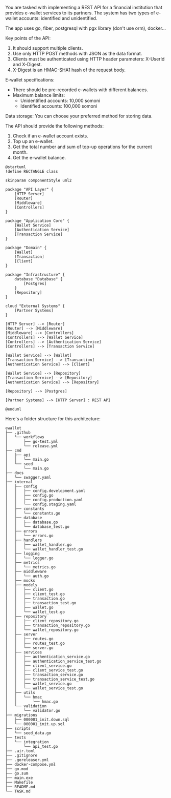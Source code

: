 You are tasked with implementing a REST API for a financial institution that provides e-wallet services to its partners. The system has two types of e-wallet accounts: identified and unidentified.

The app uses go, fiber, postgresql with pgx library (don't use orm), docker...

Key points of the API:

1. It should support multiple clients.
2. Use only HTTP POST methods with JSON as the data format.
3. Clients must be authenticated using HTTP header parameters: X-UserId and X-Digest.
4. X-Digest is an HMAC-SHA1 hash of the request body.

E-wallet specifications:
- There should be pre-recorded e-wallets with different balances.
- Maximum balance limits:
  - Unidentified accounts: 10,000 somoni
  - Identified accounts: 100,000 somoni

Data storage: You can choose your preferred method for storing data.

The API should provide the following methods:

1. Check if an e-wallet account exists.
2. Top up an e-wallet.
3. Get the total number and sum of top-up operations for the current month.
4. Get the e-wallet balance.

```plantuml
@startuml
!define RECTANGLE class

skinparam componentStyle uml2

package "API Layer" {
    [HTTP Server]
    [Router]
    [Middleware]
    [Controllers]
}

package "Application Core" {
    [Wallet Service]
    [Authentication Service]
    [Transaction Service]
}

package "Domain" {
    [Wallet]
    [Transaction]
    [Client]
}

package "Infrastructure" {
    database "Database" {
        [Postgres]
    }
    [Repository]
}

cloud "External Systems" {
    [Partner Systems]
}

[HTTP Server] --> [Router]
[Router] --> [Middleware]
[Middleware] --> [Controllers]
[Controllers] --> [Wallet Service]
[Controllers] --> [Authentication Service]
[Controllers] --> [Transaction Service]

[Wallet Service] --> [Wallet]
[Transaction Service] --> [Transaction]
[Authentication Service] --> [Client]

[Wallet Service] --> [Repository]
[Transaction Service] --> [Repository]
[Authentication Service] --> [Repository]

[Repository] --> [Postgres]

[Partner Systems] --> [HTTP Server] : REST API

@enduml
```

Here's a folder structure for this architecture:

```
ewallet
├── .github
│   └── workflows
│       ├── go-test.yml
│       └── release.yml
├── cmd
│   ├── api
│   │   └── main.go
│   └── seed
│       └── main.go
├── docs
│   └── swagger.yaml
├── internal
│   ├── config
│   │   ├── config.development.yaml
│   │   ├── config.go
│   │   ├── config.production.yaml
│   │   └── config.staging.yaml
│   ├── constants
│   │   └── constants.go
│   ├── database
│   │   ├── database.go
│   │   └── database_test.go
│   ├── errors
│   │   └── errors.go
│   ├── handlers
│   │   ├── wallet_handler.go
│   │   └── wallet_handler_test.go
│   ├── logging
│   │   └── logger.go
│   ├── metrics
│   │   └── metrics.go
│   ├── middleware
│   │   └── auth.go
│   ├── mocks
│   ├── models
│   │   ├── client.go
│   │   ├── client_test.go
│   │   ├── transaction.go
│   │   ├── transaction_test.go
│   │   ├── wallet.go
│   │   └── wallet_test.go
│   ├── repository
│   │   ├── client_repository.go
│   │   ├── transaction_repository.go
│   │   └── wallet_repository.go
│   ├── server
│   │   ├── routes.go
│   │   ├── routes_test.go
│   │   └── server.go
│   ├── services
│   │   ├── authentication_service.go
│   │   ├── authentication_service_test.go
│   │   ├── client_service.go
│   │   ├── client_service_test.go
│   │   ├── transaction_service.go
│   │   ├── transaction_service_test.go
│   │   ├── wallet_service.go
│   │   └── wallet_service_test.go
│   ├── utils
│   │   └── hmac
│   │       └── hmac.go
│   └── validation
│       └── validator.go
├── migrations
│   ├── 000001_init.down.sql
│   └── 000001_init.up.sql
├── scripts
│   └── seed_data.go
├── tests
│   └── integration
│       └── api_test.go
├── .air.toml
├── .gitignore
├── .goreleaser.yml
├── docker-compose.yml
├── go.mod
├── go.sum
├── main.exe
├── Makefile
├── README.md
└── TASK.md
```
